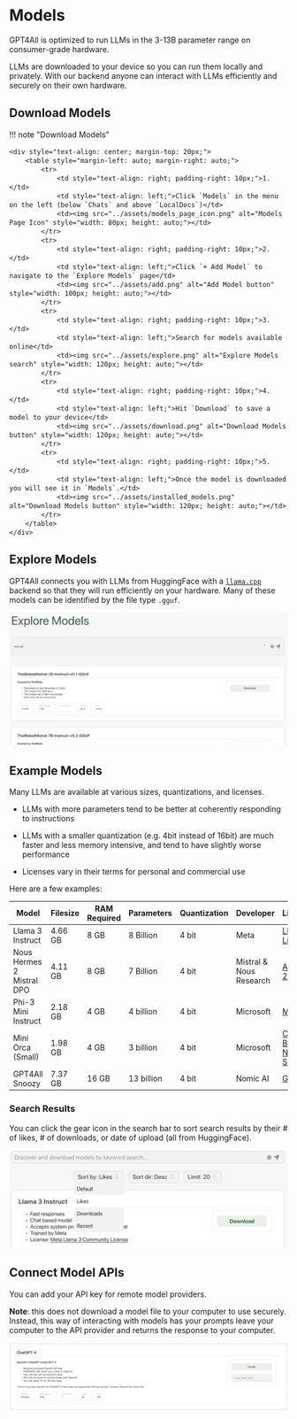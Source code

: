 # Models

GPT4All is optimized to run LLMs in the 3-13B parameter range on consumer-grade hardware.

LLMs are downloaded to your device so you can run them locally and privately. With our backend anyone can interact with LLMs efficiently and securely on their own hardware.

## Download Models

!!! note "Download Models"

    <div style="text-align: center; margin-top: 20px;">
        <table style="margin-left: auto; margin-right: auto;">
            <tr>
                <td style="text-align: right; padding-right: 10px;">1.</td>
                <td style="text-align: left;">Click `Models` in the menu on the left (below `Chats` and above `LocalDocs`)</td>
                <td><img src="../assets/models_page_icon.png" alt="Models Page Icon" style="width: 80px; height: auto;"></td>
            </tr>
            <tr>
                <td style="text-align: right; padding-right: 10px;">2.</td>
                <td style="text-align: left;">Click `+ Add Model` to navigate to the `Explore Models` page</td>
                <td><img src="../assets/add.png" alt="Add Model button" style="width: 100px; height: auto;"></td>
            </tr>
            <tr>
                <td style="text-align: right; padding-right: 10px;">3.</td>
                <td style="text-align: left;">Search for models available online</td>
                <td><img src="../assets/explore.png" alt="Explore Models search" style="width: 120px; height: auto;"></td>
            </tr>
            <tr>
                <td style="text-align: right; padding-right: 10px;">4.</td>
                <td style="text-align: left;">Hit `Download` to save a model to your device</td>
                <td><img src="../assets/download.png" alt="Download Models button" style="width: 120px; height: auto;"></td>
            </tr>
            <tr>
                <td style="text-align: right; padding-right: 10px;">5.</td>
                <td style="text-align: left;">Once the model is downloaded you will see it in `Models`.</td>
                <td><img src="../assets/installed_models.png" alt="Download Models button" style="width: 120px; height: auto;"></td>
            </tr>
        </table>
    </div>

## Explore Models

GPT4All connects you with LLMs from HuggingFace with a [`llama.cpp`](https://github.com/ggerganov/llama.cpp) backend so that they will run efficiently on your hardware. Many of these models can be identified by the file type `.gguf`.

![Explore models](../assets/search_mistral.png)

## Example Models

Many LLMs are available at various sizes, quantizations, and licenses. 

- LLMs with more parameters tend to be better at coherently responding to instructions

- LLMs with a smaller quantization (e.g. 4bit instead of 16bit) are much faster and less memory intensive, and tend to have slightly worse performance

- Licenses vary in their terms for personal and commercial use

Here are a few examples:

| Model| Filesize| RAM Required| Parameters| Quantization| Developer| License| MD5 Sum (Unique Hash)|
|------|---------|-------------|-----------|-------------|----------|--------|----------------------|
| Llama 3 Instruct  | 4.66 GB| 8 GB| 8 Billion| 4 bit| Meta| [Llama 3 License](https://llama.meta.com/llama3/license/)| c87ad09e1e4c8f9c35a5fcef52b6f1c9|
| Nous Hermes 2 Mistral DPO| 4.11 GB| 8 GB| 7 Billion| 4 bit| Mistral & Nous Research | [Apache 2.0](https://www.apache.org/licenses/LICENSE-2.0)| Coa5f6b4eabd3992da4d7fb7f020f921eb|
| Phi-3 Mini Instruct | 2.18 GB| 4 GB| 4 billion| 4 bit| Microsoft| [MIT](https://opensource.org/license/mit)| f8347badde9bfc2efbe89124d78ddaf5|
| Mini Orca (Small)| 1.98 GB| 4 GB| 3 billion| 4 bit| Microsoft | [CC-BY-NC-SA-4.0](https://spdx.org/licenses/CC-BY-NC-SA-4.0)| 0e769317b90ac30d6e09486d61fefa26|
| GPT4All Snoozy| 7.37 GB| 16 GB| 13 billion| 4 bit| Nomic AI| [GPL](https://www.gnu.org/licenses/gpl-3.0.en.html)| 40388eb2f8d16bb5d08c96fdfaac6b2c|

### Search Results

You can click the gear icon in the search bar to sort search results by their # of likes, # of downloads, or date of upload (all from HuggingFace).

![Sort search results](../assets/search_settings.png)

## Connect Model APIs

You can add your API key for remote model providers.

**Note**: this does not download a model file to your computer to use securely. Instead, this way of interacting with models has your prompts leave your computer to the API provider and returns the response to your computer.

![Connect APIs](../assets/add_model_gpt4.png)
